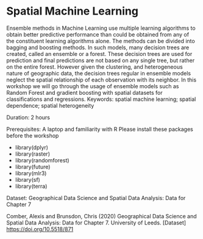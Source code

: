 # Spatial Machine Learning

Ensemble methods in Machine Learning use multiple learning algorithms to obtain better predictive performance than could be obtained from any of the constituent learning algorithms alone. The methods can be divided into bagging and boosting methods. In such models, many decision trees are created, called an ensemble or a forest. These decision trees are used for prediction and final predictions are not based on any single tree, but rather on the entire forest. However given the clustering, and heterogeneous nature of geographic data, the decision trees regular in ensemble models neglect the spatial relationship of each observation with its neighbor. In this workshop we will go through the usage of ensemble models such as Random Forest and gradient boosting with spatial datasets for classifications and regressions.
Keywords: spatial machine learning; spatial dependence; spatial heterogeneity

Duration: 2 hours

Prerequisites: A laptop and familiarity with R
Please install these packages before the workshop
* library(dplyr)
* library(raster)
* library(randomforest)
* library(future)
* library(mlr3)
* library(sf)
* library(terra)

 

Dataset: Geographical Data Science and Spatial Data Analysis: Data for Chapter 7

Comber, Alexis and Brunsdon, Chris (2020) Geographical Data Science and Spatial Data Analysis: Data for Chapter 7. University of Leeds. [Dataset] https://doi.org/10.5518/871